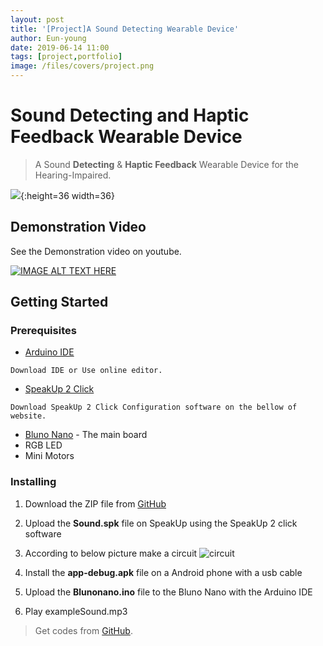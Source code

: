 ```yaml
---
layout: post
title: '[Project]A Sound Detecting Wearable Device'
author: Eun-young
date: 2019-06-14 11:00
tags: [project,portfolio]
image: /files/covers/project.png
---
```


# Sound Detecting and Haptic Feedback Wearable Device

> A Sound **Detecting** & **Haptic Feedback** Wearable Device for the Hearing-Impaired.

![](/files/pjsound.png){:height=36 width=36}

## Demonstration Video

See the Demonstration video on youtube.

[![IMAGE ALT TEXT HERE](http://img.youtube.com/vi/sZo0_dYGKFw/0.jpg)](http://www.youtube.com/watch?v=sZo0_dYGKFw)


## Getting Started

### Prerequisites

- [Arduino IDE](https://www.arduino.cc/)

```
Download IDE or Use online editor.
```
- [SpeakUp 2 Click](https://www.mikroe.com/speakup-2-click)

```
Download SpeakUp 2 Click Configuration software on the bellow of website.
```

- [Bluno Nano](https://www.dfrobot.com/product-1122.html?gclid=EAIaIQobChMIutTP8fHn4gIVF6mWCh1UawjxEAAYASAAEgKCGPD_BwE) - The main board
- RGB LED
- Mini Motors

### Installing


1. Download the ZIP file from [GitHub](https://github.com/y0ungchoi/arduino-project-SoundDetectWearableDevice)

2. Upload the **Sound.spk** file on SpeakUp using the SpeakUp 2 click software

3. According to below picture make a circuit
   ![circuit](/files/pjflow.png)

4. Install the **app-debug.apk** file on a Android phone with a usb cable

5. Upload the **Blunonano.ino** file to the Bluno Nano with the Arduino IDE  

6. Play exampleSound.mp3


> Get codes from [GitHub](https://github.com/y0ungchoi/arduino-project-soundDetectwearabledevice).
